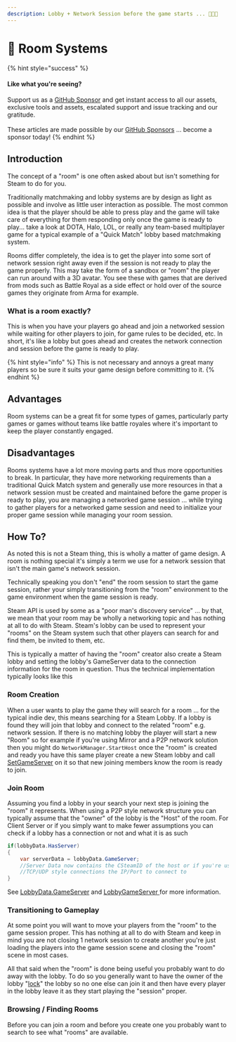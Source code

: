 ```yaml
---
description: Lobby + Network Session before the game starts ... 🤔🤪💩
---
```


# 💬 Room Systems

{% hint style="success" %}
#### Like what you're seeing?

Support us as a [GitHub Sponsor](../../../../become-a-sponsor/) and get instant access to all our assets, exclusive tools and assets, escalated support and issue tracking and our gratitude.\
\
These articles are made possible by our [GitHub Sponsors](../../../../become-a-sponsor/) ... become a sponsor today!
{% endhint %}

## &#x20;Introduction

The concept of a "room" is one often asked about but isn't something for Steam to do for you.

Traditionally matchmaking and lobby systems are by design as light as possible and involve as little user interaction as possible. The most common idea is that the player should be able to press play and the game will take care of everything for them responding only once the game is ready to play... take a look at DOTA, Halo, LOL, or really any team-based multiplayer game for a typical example of a "Quick Match" lobby based matchmaking system.

Rooms differ completely, the idea is to get the player into some sort of network session right away even if the session is not ready to play the game properly. This may take the form of a sandbox or "room" the player can run around with a 3D avatar. You see these with games that are derived from mods such as Battle Royal as a side effect or hold over of the source games they originate from Arma for example.

### What is a room exactly?

This is when you have your players go ahead and join a networked session while waiting for other players to join, for game rules to be decided, etc. In short, it's like a lobby but goes ahead and creates the network connection and session before the game is ready to play.

{% hint style="info" %}
This is not necessary and annoys a great many players so be sure it suits your game design before committing to it.
{% endhint %}

## Advantages

Room systems can be a great fit for some types of games, particularly party games or games without teams like battle royales where it's important to keep the player constantly engaged.

## Disadvantages

Rooms systems have a lot more moving parts and thus more opportunities to break. In particular, they have more networking requirements than a traditional Quick Match system and generally use more resources in that a network session must be created and maintained before the game proper is ready to play, you are managing a networked game session ... while trying to gather players for a networked game session and need to initialize your proper game session while managing your room session.

## How To?

As noted this is not a Steam thing, this is wholly a matter of game design. A room is nothing special it's simply a term we use for a network session that isn't the main game's network session.&#x20;

Technically speaking you don't "end" the room session to start the game session, rather your simply transitioning from the "room" environment to the game environment when the game session is ready.

Steam API is used by some as a "poor man's discovery service" ... by that, we mean that your room may be wholly a networking topic and has nothing at all to do with Steam. Steam's lobby can be used to represent your "rooms" on the Steam system such that other players can search for and find them, be invited to them, etc.

This is typically a matter of having the "room" creator also create a Steam lobby and setting the lobby's GameServer data to the connection information for the room in question. Thus the technical implementation typically looks like this

### Room Creation

When a user wants to play the game they will search for a room ... for the typical indie dev, this means searching for a Steam Lobby. If a lobby is found they will join that lobby and connect to the related "room" e.g. network session. If there is no matching lobby the player will start a new "Room" so for example if you're using Mirror and a P2P network solution then you might do `NetworkManager.StartHost` once the "room" is created and ready you have this same player create a new Steam lobby and call [SetGameServer](../../../../toolkit-for-steamworks/unity/objects/classes/lobby-data.md#set-game-server) on it so that new joining members know the room is ready to join.

### Join Room

Assuming you find a lobby in your search your next step is joining the "room" it represents. When using a P2P style network structure you can typically assume that the "owner" of the lobby is the "Host" of the room. For Client Server or if you simply want to make fewer assumptions you can check if a lobby has a connection or not and what it is as such

```csharp
if(lobbyData.HasServer)
{
    var serverData = lobbyData.GameServer;
    //Server Data now contains the CSteamID of the host or if you're using 
    //TCP/UDP style connections the IP/Port to connect to
}
```

See [LobbyData.GameServer](../../../../toolkit-for-steamworks/unity/objects/classes/lobby-data.md#game-server) and [LobbyGameServer ](../../../../toolkit-for-steamworks/unity/objects/classes/lobby-game-server.md)for more information.

### Transitioning to Gameplay

At some point you will want to move your players from the "room" to the game session proper. This has nothing at all to do with Steam and keep in mind you are not closing 1 network session to create another you're just loading the players into the game session scene and closing the "room" scene in most cases.

All that said when the "room" is done being useful you probably want to do away with the lobby. To do so you generally want to have the owner of the lobby "[lock](../../../../toolkit-for-steamworks/unity/objects/classes/lobby-data.md#set-joinable)" the lobby so no one else can join it and then have every player in the lobby leave it as they start playing the "session" proper.

### Browsing / Finding Rooms

Before you can join a room and before you create one you probably want to search to see what "rooms" are available.&#x20;
